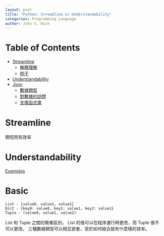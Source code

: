 ```yaml
---
layout: post
title: "Python: Streamline or Understandability"
categories: Programming Language
author: John G. Wick
---
```


# Table of Contents
* [Streamline](#Stream)
  * [解釋理解](#解釋理解)
  * [例子](#例子)
* [Understandability](#Understandability)
* [Json](#Json)
  * [數據類型](#)
  * [對數據的訪問](#)
  * [支援函式庫](#)

# Streamline

簡短而有效率

# Understandability

[Examples](#)

# Basic

```
List - [value0, value1, value2]
Dict - {key0: value0, key1: value1, key2: value1}
Tuple - (value0, value1, value2)
```
List 和 Tuple 之間的簡單區別， List 的值可以在程序運行時更改，而 Tuple 值不可以更改。
三種數據類型可以相互嵌套，至於如何組合就有什麼樣的效率。

